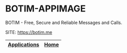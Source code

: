# BOTIM-APPIMAGE

 BOTIM - Free, Secure and Reliable Messages and Calls.

 SITE: https://botim.me

 | [Applications](https://portable-linux-apps.github.io/apps.html) | [Home](https://portable-linux-apps.github.io)
 | --- | --- |
